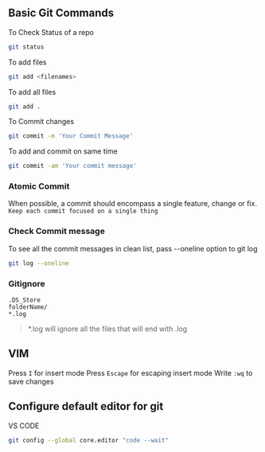 ## Basic Git Commands

To Check Status of a repo
```bash
git status
```
To add files
```bash
git add <filenames>
```
To add all files
```bash
git add .
```

To Commit changes

```bash
git commit -m 'Your Commit Message'
```

To add and commit on same time
```bash
git commit -am 'Your commit message'
```

### Atomic Commit

When possible, a commit should encompass a single feature, change or fix.
`Keep each commit focused on a single thing`


### Check Commit message

To see all the commit messages in clean list, pass --oneline option to git log

```bash
git log --oneline
```


### Gitignore

```gitignore
.DS_Store
folderName/
*.log
```

> *.log will ignore all the files that will end with .log


## VIM

Press `I` for insert mode
Press `Escape` for escaping insert mode
Write `:wq` to save changes


## Configure default editor for git

VS CODE

```bash
git config --global core.editor "code --wait"
```